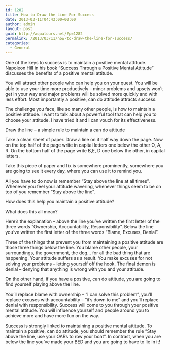 ```yaml
---
id: 1282
title: How to Draw the Line For Success
date: 2013-03-11T04:43:00+00:00
author: admin
layout: post
guid: http://aquatours.net/?p=1282
permalink: /2013/03/11/how-to-draw-the-line-for-success/
categories:
  - General
---
```

One of the keys to success is to maintain a positive mental attitude. Napoleon Hill in his book “Success Through a Positive Mental Attitude” discusses the benefits of a positive mental attitude.

You will attract other people who can help you on your quest. You will be able to use your time more productively – minor problems and upsets won’t get in your way and major problems will be solved more quickly and with less effort. Most importantly a positive, can do attitude attracts success.

The challenge you face, like so many other people, is how to maintain a positive attitude. I want to talk about a powerful tool that can help you to choose your attitude. I have tried it and I can vouch for its effectiveness.

Draw the line – a simple rule to maintain a can do attitude

Take a clean sheet of paper. Draw a line on it half way down the page. Now on the top half of the page write in capital letters one below the other O, A, R. On the bottom half of the page write B,E, D one below the other, in capital letters.

Take this piece of paper and fix is somewhere prominently, somewhere you are going to see it every day, where you can use it to remind you.
  
All you have to do now is remember “Stay above the line at all times”. Whenever you feel your attitude wavering, whenever things seem to be on top of you remember “Stay above the line”.

How does this help you maintain a positive attitude?

What does this all mean?

Here’s the explanation – above the line you’ve written the first letter of the three words “Ownership, Accountability, Responsibility”. Below the line you’ve written the first letter of the three words “Blame, Excuses, Denial”.

Three of the things that prevent you from maintaining a positive attitude are those three things below the line. You blame other people, your surroundings, the government, the dog… for all the bad thing that are happening. Your attitude suffers as a result. You make excuses for not solving your problems – letting yourself off the hook. The final demon is denial – denying that anything is wrong with you and your attitude.

On the other hand, if you have a positive, can do attitude, you are going to find yourself playing above the line.

You’ll replace blame with ownership – “I can solve this problem”, you’ll replace excuses with accountability – “it’s down to me” and you’ll replace denial with responsibility. Success will come to you through your positive mental attitude. You will influence yourself and people around you to achieve more and have more fun on the way.
  
Success is strongly linked to maintaining a positive mental attitude. To maintain a positive, can do attitude, you should remember the rule “Stay above the line, use your OARs to row your boat”. In contrast, when you are below the line you’ve made your BED and you are going to have to lie in it!